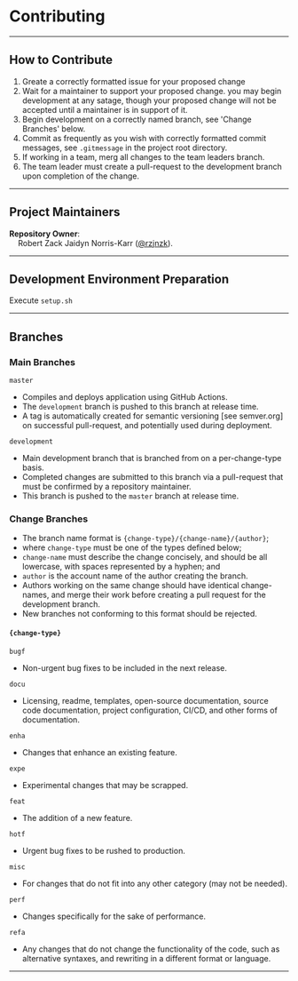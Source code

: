 # Contributing

<hr>

## How to Contribute

1) Greate a correctly formatted issue for your proposed change
2) Wait for a maintainer to support your proposed change. you may begin development at any satage, though your proposed change will not be accepted until a maintainer is in support of it.
3) Begin development on a correctly named branch, see 'Change Branches' below.
4) Commit as frequently as you wish with correctly formatted commit messages, see `.gitmessage` in the project root directory.
3) If working in a team, merg all changes to the team leaders branch.
4) The team leader must create a pull-request to the development branch upon completion of the change.

<hr>

## Project Maintainers

**Repository Owner**:<br>
&nbsp;&nbsp;&nbsp;&nbsp;Robert Zack Jaidyn Norris-Karr ([@rzjnzk](http://github.com/rzjnzk)).

<hr>

## Development Environment Preparation

Execute `setup.sh`

<hr>

## Branches

### Main Branches

`master`   
- Compiles and deploys application using GitHub Actions. 
- The `development` branch is pushed to this branch at release time.
- A tag is automatically created for semantic versioning [see semver.org] on successful pull-request, and potentially used during deployment.

`development`
- Main development branch that is branched from on a per-change-type basis.
- Completed changes are submitted to this branch via a pull-request that must be confirmed by a repository maintainer.
- This branch is pushed to the `master` branch at release time.

### Change Branches 

- The branch name format is `{change-type}/{change-name}/{author}`;
- where `change-type` must be one of the types defined below; 
- `change-name` must describe the change concisely, and should be all lowercase, with spaces represented by a hyphen; and
- `author` is the account name of the author creating the branch.
- Authors working on the same change should have identical change-names, and merge their work before creating a pull request for the development branch.
- New branches not conforming to this format should be rejected.

#### `{change-type}`

`bugf`
- Non-urgent bug fixes to be included in the next release.

`docu`
- Licensing, readme, templates, open-source documentation, source code documentation, project configuration, CI/CD, and other forms of documentation.

`enha`		
- Changes that enhance an existing feature.

`expe`		
- Experimental changes that may be scrapped.

`feat`
- The addition of a new feature.

`hotf`		
- Urgent bug fixes to be rushed to production.

`misc`		
- For changes that do not fit into any other category (may not be needed).

`perf`		
 - Changes specifically for the sake of performance.
 
`refa`		
- Any changes that do not change the functionality of the code, such as alternative syntaxes, and rewriting in a different format or language.

<hr>
